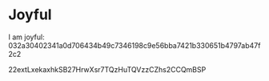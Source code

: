 # Joyful

I am joyful: 032a30402341a0d706434b49c7346198c9e56bba7421b330651b4797ab47f2c2


22extLxekaxhkSB27HrwXsr7TQzHuTQVzzCZhs2CCQmBSP